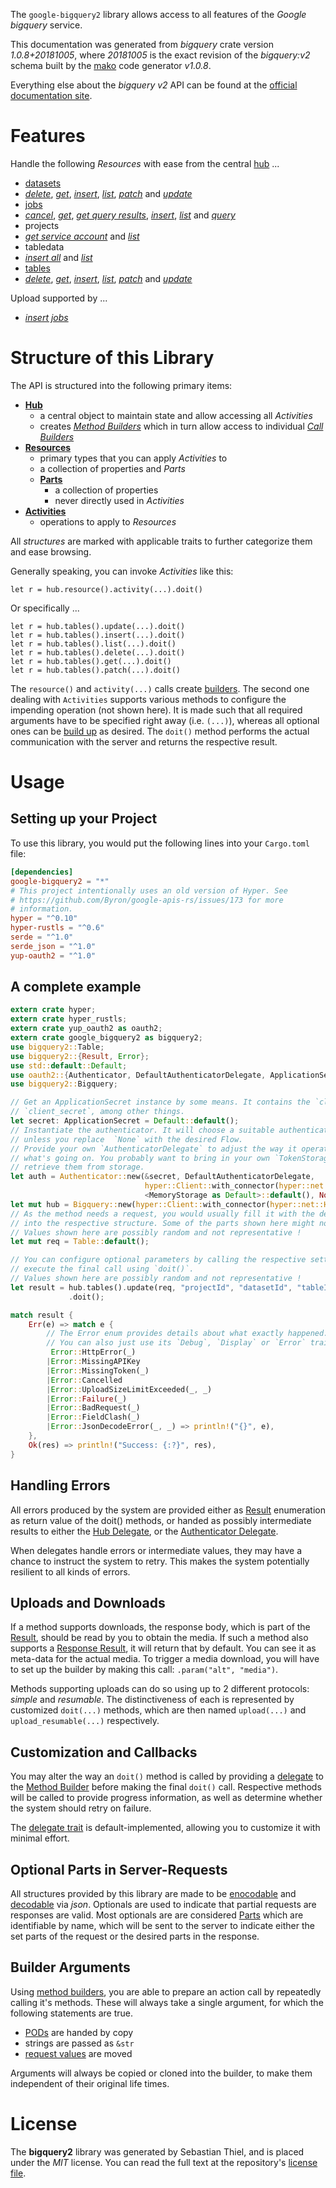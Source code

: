 <!---
DO NOT EDIT !
This file was generated automatically from 'src/mako/api/README.md.mako'
DO NOT EDIT !
-->
The `google-bigquery2` library allows access to all features of the *Google bigquery* service.

This documentation was generated from *bigquery* crate version *1.0.8+20181005*, where *20181005* is the exact revision of the *bigquery:v2* schema built by the [mako](http://www.makotemplates.org/) code generator *v1.0.8*.

Everything else about the *bigquery* *v2* API can be found at the
[official documentation site](https://cloud.google.com/bigquery/).
# Features

Handle the following *Resources* with ease from the central [hub](https://docs.rs/google-bigquery2/1.0.8+20181005/google_bigquery2/struct.Bigquery.html) ... 

* [datasets](https://docs.rs/google-bigquery2/1.0.8+20181005/google_bigquery2/struct.Dataset.html)
 * [*delete*](https://docs.rs/google-bigquery2/1.0.8+20181005/google_bigquery2/struct.DatasetDeleteCall.html), [*get*](https://docs.rs/google-bigquery2/1.0.8+20181005/google_bigquery2/struct.DatasetGetCall.html), [*insert*](https://docs.rs/google-bigquery2/1.0.8+20181005/google_bigquery2/struct.DatasetInsertCall.html), [*list*](https://docs.rs/google-bigquery2/1.0.8+20181005/google_bigquery2/struct.DatasetListCall.html), [*patch*](https://docs.rs/google-bigquery2/1.0.8+20181005/google_bigquery2/struct.DatasetPatchCall.html) and [*update*](https://docs.rs/google-bigquery2/1.0.8+20181005/google_bigquery2/struct.DatasetUpdateCall.html)
* [jobs](https://docs.rs/google-bigquery2/1.0.8+20181005/google_bigquery2/struct.Job.html)
 * [*cancel*](https://docs.rs/google-bigquery2/1.0.8+20181005/google_bigquery2/struct.JobCancelCall.html), [*get*](https://docs.rs/google-bigquery2/1.0.8+20181005/google_bigquery2/struct.JobGetCall.html), [*get query results*](https://docs.rs/google-bigquery2/1.0.8+20181005/google_bigquery2/struct.JobGetQueryResultCall.html), [*insert*](https://docs.rs/google-bigquery2/1.0.8+20181005/google_bigquery2/struct.JobInsertCall.html), [*list*](https://docs.rs/google-bigquery2/1.0.8+20181005/google_bigquery2/struct.JobListCall.html) and [*query*](https://docs.rs/google-bigquery2/1.0.8+20181005/google_bigquery2/struct.JobQueryCall.html)
* projects
 * [*get service account*](https://docs.rs/google-bigquery2/1.0.8+20181005/google_bigquery2/struct.ProjectGetServiceAccountCall.html) and [*list*](https://docs.rs/google-bigquery2/1.0.8+20181005/google_bigquery2/struct.ProjectListCall.html)
* tabledata
 * [*insert all*](https://docs.rs/google-bigquery2/1.0.8+20181005/google_bigquery2/struct.TabledataInsertAllCall.html) and [*list*](https://docs.rs/google-bigquery2/1.0.8+20181005/google_bigquery2/struct.TabledataListCall.html)
* [tables](https://docs.rs/google-bigquery2/1.0.8+20181005/google_bigquery2/struct.Table.html)
 * [*delete*](https://docs.rs/google-bigquery2/1.0.8+20181005/google_bigquery2/struct.TableDeleteCall.html), [*get*](https://docs.rs/google-bigquery2/1.0.8+20181005/google_bigquery2/struct.TableGetCall.html), [*insert*](https://docs.rs/google-bigquery2/1.0.8+20181005/google_bigquery2/struct.TableInsertCall.html), [*list*](https://docs.rs/google-bigquery2/1.0.8+20181005/google_bigquery2/struct.TableListCall.html), [*patch*](https://docs.rs/google-bigquery2/1.0.8+20181005/google_bigquery2/struct.TablePatchCall.html) and [*update*](https://docs.rs/google-bigquery2/1.0.8+20181005/google_bigquery2/struct.TableUpdateCall.html)


Upload supported by ...

* [*insert jobs*](https://docs.rs/google-bigquery2/1.0.8+20181005/google_bigquery2/struct.JobInsertCall.html)



# Structure of this Library

The API is structured into the following primary items:

* **[Hub](https://docs.rs/google-bigquery2/1.0.8+20181005/google_bigquery2/struct.Bigquery.html)**
    * a central object to maintain state and allow accessing all *Activities*
    * creates [*Method Builders*](https://docs.rs/google-bigquery2/1.0.8+20181005/google_bigquery2/trait.MethodsBuilder.html) which in turn
      allow access to individual [*Call Builders*](https://docs.rs/google-bigquery2/1.0.8+20181005/google_bigquery2/trait.CallBuilder.html)
* **[Resources](https://docs.rs/google-bigquery2/1.0.8+20181005/google_bigquery2/trait.Resource.html)**
    * primary types that you can apply *Activities* to
    * a collection of properties and *Parts*
    * **[Parts](https://docs.rs/google-bigquery2/1.0.8+20181005/google_bigquery2/trait.Part.html)**
        * a collection of properties
        * never directly used in *Activities*
* **[Activities](https://docs.rs/google-bigquery2/1.0.8+20181005/google_bigquery2/trait.CallBuilder.html)**
    * operations to apply to *Resources*

All *structures* are marked with applicable traits to further categorize them and ease browsing.

Generally speaking, you can invoke *Activities* like this:

```Rust,ignore
let r = hub.resource().activity(...).doit()
```

Or specifically ...

```ignore
let r = hub.tables().update(...).doit()
let r = hub.tables().insert(...).doit()
let r = hub.tables().list(...).doit()
let r = hub.tables().delete(...).doit()
let r = hub.tables().get(...).doit()
let r = hub.tables().patch(...).doit()
```

The `resource()` and `activity(...)` calls create [builders][builder-pattern]. The second one dealing with `Activities` 
supports various methods to configure the impending operation (not shown here). It is made such that all required arguments have to be 
specified right away (i.e. `(...)`), whereas all optional ones can be [build up][builder-pattern] as desired.
The `doit()` method performs the actual communication with the server and returns the respective result.

# Usage

## Setting up your Project

To use this library, you would put the following lines into your `Cargo.toml` file:

```toml
[dependencies]
google-bigquery2 = "*"
# This project intentionally uses an old version of Hyper. See
# https://github.com/Byron/google-apis-rs/issues/173 for more
# information.
hyper = "^0.10"
hyper-rustls = "^0.6"
serde = "^1.0"
serde_json = "^1.0"
yup-oauth2 = "^1.0"
```

## A complete example

```Rust
extern crate hyper;
extern crate hyper_rustls;
extern crate yup_oauth2 as oauth2;
extern crate google_bigquery2 as bigquery2;
use bigquery2::Table;
use bigquery2::{Result, Error};
use std::default::Default;
use oauth2::{Authenticator, DefaultAuthenticatorDelegate, ApplicationSecret, MemoryStorage};
use bigquery2::Bigquery;

// Get an ApplicationSecret instance by some means. It contains the `client_id` and 
// `client_secret`, among other things.
let secret: ApplicationSecret = Default::default();
// Instantiate the authenticator. It will choose a suitable authentication flow for you, 
// unless you replace  `None` with the desired Flow.
// Provide your own `AuthenticatorDelegate` to adjust the way it operates and get feedback about 
// what's going on. You probably want to bring in your own `TokenStorage` to persist tokens and
// retrieve them from storage.
let auth = Authenticator::new(&secret, DefaultAuthenticatorDelegate,
                              hyper::Client::with_connector(hyper::net::HttpsConnector::new(hyper_rustls::TlsClient::new())),
                              <MemoryStorage as Default>::default(), None);
let mut hub = Bigquery::new(hyper::Client::with_connector(hyper::net::HttpsConnector::new(hyper_rustls::TlsClient::new())), auth);
// As the method needs a request, you would usually fill it with the desired information
// into the respective structure. Some of the parts shown here might not be applicable !
// Values shown here are possibly random and not representative !
let mut req = Table::default();

// You can configure optional parameters by calling the respective setters at will, and
// execute the final call using `doit()`.
// Values shown here are possibly random and not representative !
let result = hub.tables().update(req, "projectId", "datasetId", "tableId")
             .doit();

match result {
    Err(e) => match e {
        // The Error enum provides details about what exactly happened.
        // You can also just use its `Debug`, `Display` or `Error` traits
         Error::HttpError(_)
        |Error::MissingAPIKey
        |Error::MissingToken(_)
        |Error::Cancelled
        |Error::UploadSizeLimitExceeded(_, _)
        |Error::Failure(_)
        |Error::BadRequest(_)
        |Error::FieldClash(_)
        |Error::JsonDecodeError(_, _) => println!("{}", e),
    },
    Ok(res) => println!("Success: {:?}", res),
}

```
## Handling Errors

All errors produced by the system are provided either as [Result](https://docs.rs/google-bigquery2/1.0.8+20181005/google_bigquery2/enum.Result.html) enumeration as return value of 
the doit() methods, or handed as possibly intermediate results to either the 
[Hub Delegate](https://docs.rs/google-bigquery2/1.0.8+20181005/google_bigquery2/trait.Delegate.html), or the [Authenticator Delegate](https://docs.rs/yup-oauth2/*/yup_oauth2/trait.AuthenticatorDelegate.html).

When delegates handle errors or intermediate values, they may have a chance to instruct the system to retry. This 
makes the system potentially resilient to all kinds of errors.

## Uploads and Downloads
If a method supports downloads, the response body, which is part of the [Result](https://docs.rs/google-bigquery2/1.0.8+20181005/google_bigquery2/enum.Result.html), should be
read by you to obtain the media.
If such a method also supports a [Response Result](https://docs.rs/google-bigquery2/1.0.8+20181005/google_bigquery2/trait.ResponseResult.html), it will return that by default.
You can see it as meta-data for the actual media. To trigger a media download, you will have to set up the builder by making
this call: `.param("alt", "media")`.

Methods supporting uploads can do so using up to 2 different protocols: 
*simple* and *resumable*. The distinctiveness of each is represented by customized 
`doit(...)` methods, which are then named `upload(...)` and `upload_resumable(...)` respectively.

## Customization and Callbacks

You may alter the way an `doit()` method is called by providing a [delegate](https://docs.rs/google-bigquery2/1.0.8+20181005/google_bigquery2/trait.Delegate.html) to the 
[Method Builder](https://docs.rs/google-bigquery2/1.0.8+20181005/google_bigquery2/trait.CallBuilder.html) before making the final `doit()` call. 
Respective methods will be called to provide progress information, as well as determine whether the system should 
retry on failure.

The [delegate trait](https://docs.rs/google-bigquery2/1.0.8+20181005/google_bigquery2/trait.Delegate.html) is default-implemented, allowing you to customize it with minimal effort.

## Optional Parts in Server-Requests

All structures provided by this library are made to be [enocodable](https://docs.rs/google-bigquery2/1.0.8+20181005/google_bigquery2/trait.RequestValue.html) and 
[decodable](https://docs.rs/google-bigquery2/1.0.8+20181005/google_bigquery2/trait.ResponseResult.html) via *json*. Optionals are used to indicate that partial requests are responses 
are valid.
Most optionals are are considered [Parts](https://docs.rs/google-bigquery2/1.0.8+20181005/google_bigquery2/trait.Part.html) which are identifiable by name, which will be sent to 
the server to indicate either the set parts of the request or the desired parts in the response.

## Builder Arguments

Using [method builders](https://docs.rs/google-bigquery2/1.0.8+20181005/google_bigquery2/trait.CallBuilder.html), you are able to prepare an action call by repeatedly calling it's methods.
These will always take a single argument, for which the following statements are true.

* [PODs][wiki-pod] are handed by copy
* strings are passed as `&str`
* [request values](https://docs.rs/google-bigquery2/1.0.8+20181005/google_bigquery2/trait.RequestValue.html) are moved

Arguments will always be copied or cloned into the builder, to make them independent of their original life times.

[wiki-pod]: http://en.wikipedia.org/wiki/Plain_old_data_structure
[builder-pattern]: http://en.wikipedia.org/wiki/Builder_pattern
[google-go-api]: https://github.com/google/google-api-go-client

# License
The **bigquery2** library was generated by Sebastian Thiel, and is placed 
under the *MIT* license.
You can read the full text at the repository's [license file][repo-license].

[repo-license]: https://github.com/Byron/google-apis-rsblob/master/LICENSE.md
